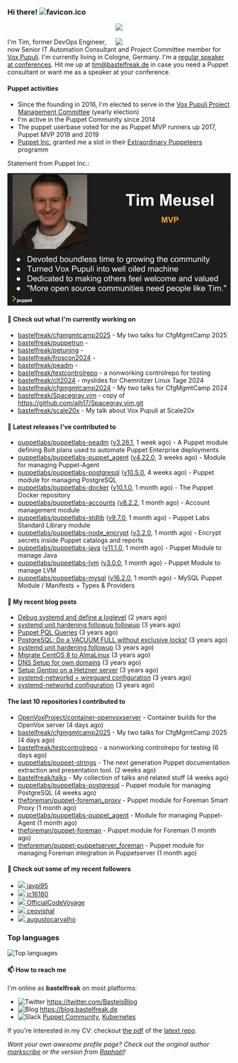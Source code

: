 ### Hi there! ![favicon.ico](https://raw.githubusercontent.com/bastelfreak/bastelfreak/master/favicon.ico)

<p align="center">
  <a href="https://github.com/ryo-ma/github-profile-trophy"><img src="https://github-profile-trophy.vercel.app/?username=bastelfreak&theme=darkhub&margin-w=15&margin-h=15&no-frame=true&column=5"/></a>
</p>

<img align="right" src="https://avatars.githubusercontent.com/bastelfreak" width="260">

I'm Tim, former DevOps Engineer, now Senior IT Automation Consultant and Project
Committee member for [Vox Pupuli](https://voxpupuli.org).
I'm currently living in Cologne, Germany. I'm a
[regular speaker at conferences](https://github.com/bastelfreak/talks#collection-of-talks-proposals-and-related-stuff).
Hit me up at [tim@bastelfreak.de](mailto:tim@bastelfeak.de) in case you need a
Puppet consultant or want me as a speaker at your conference.

#### Puppet activities

* Since the founding in 2016, I'm elected to serve in the [Vox Pupuli Project Management Committee](https://voxpupuli.org/blog/2016/10/12/pmc-election-results/) (yearly election)
* I'm active in the Puppet Community since 2014
* The puppet userbase voted for me as Puppet MVP runners up 2017, Puppet MVP 2018 and 2019
* [Puppet Inc.](https://puppet.com) granted me a slot in their [Extraordinary Puppeteers](https://puppet-champions.github.io/profiles.html) programm

Statement from Puppet Inc.:

![mvp statement](https://raw.githubusercontent.com/bastelfreak/bastelfreak/master/MVP.png)

#### 🌱 Check out what I'm currently working on


- [bastelfreak/cfgmgmtcamp2025](https://github.com/bastelfreak/cfgmgmtcamp2025) - My two talks for CfgMgmtCamp 2025
- [bastelfreak/puppetrun](https://github.com/bastelfreak/puppetrun) - 
- [bastelfreak/petuning](https://github.com/bastelfreak/petuning) - 
- [bastelfreak/froscon2024](https://github.com/bastelfreak/froscon2024) - 
- [bastelfreak/peadm](https://github.com/bastelfreak/peadm) - 
- [bastelfreak/testcontrolrepo](https://github.com/bastelfreak/testcontrolrepo) - a nonworking controlrepo for testing
- [bastelfreak/clt2024](https://github.com/bastelfreak/clt2024) - myslides for Chemnitzer Linux Tage 2024
- [bastelfreak/cfgmgmtcamp2024](https://github.com/bastelfreak/cfgmgmtcamp2024) - My two talks for CfgMgmtCamp 2024
- [bastelfreak/Spacegray.vim](https://github.com/bastelfreak/Spacegray.vim) - copy of https://github.com/ajh17/Spacegray.vim.git
- [bastelfreak/scale20x](https://github.com/bastelfreak/scale20x) - My talk about Vox Pupuli at Scale20x

#### 🔭 Latest releases I've contributed to


- [puppetlabs/puppetlabs-peadm](https://github.com/puppetlabs/puppetlabs-peadm) ([v3.26.1](https://github.com/puppetlabs/puppetlabs-peadm/releases/tag/v3.26.1), 1 week ago) - A Puppet module defining Bolt plans used to automate Puppet Enterprise deployments
- [puppetlabs/puppetlabs-puppet_agent](https://github.com/puppetlabs/puppetlabs-puppet_agent) ([v4.22.0](https://github.com/puppetlabs/puppetlabs-puppet_agent/releases/tag/v4.22.0), 3 weeks ago) - Module for managing Puppet-Agent
- [puppetlabs/puppetlabs-postgresql](https://github.com/puppetlabs/puppetlabs-postgresql) ([v10.5.0](https://github.com/puppetlabs/puppetlabs-postgresql/releases/tag/v10.5.0), 4 weeks ago) - Puppet module for managing PostgreSQL
- [puppetlabs/puppetlabs-docker](https://github.com/puppetlabs/puppetlabs-docker) ([v10.1.0](https://github.com/puppetlabs/puppetlabs-docker/releases/tag/v10.1.0), 1 month ago) - The Puppet Docker repository
- [puppetlabs/puppetlabs-accounts](https://github.com/puppetlabs/puppetlabs-accounts) ([v8.2.2](https://github.com/puppetlabs/puppetlabs-accounts/releases/tag/v8.2.2), 1 month ago) - Account management module
- [puppetlabs/puppetlabs-stdlib](https://github.com/puppetlabs/puppetlabs-stdlib) ([v9.7.0](https://github.com/puppetlabs/puppetlabs-stdlib/releases/tag/v9.7.0), 1 month ago) - Puppet Labs Standard Library module
- [puppetlabs/puppetlabs-node_encrypt](https://github.com/puppetlabs/puppetlabs-node_encrypt) ([v3.2.0](https://github.com/puppetlabs/puppetlabs-node_encrypt/releases/tag/v3.2.0), 1 month ago) - Encrypt secrets inside Puppet catalogs and reports
- [puppetlabs/puppetlabs-java](https://github.com/puppetlabs/puppetlabs-java) ([v11.1.0](https://github.com/puppetlabs/puppetlabs-java/releases/tag/v11.1.0), 1 month ago) - Puppet Module to manage Java
- [puppetlabs/puppetlabs-lvm](https://github.com/puppetlabs/puppetlabs-lvm) ([v3.0.0](https://github.com/puppetlabs/puppetlabs-lvm/releases/tag/v3.0.0), 1 month ago) - Puppet Module to manage LVM
- [puppetlabs/puppetlabs-mysql](https://github.com/puppetlabs/puppetlabs-mysql) ([v16.2.0](https://github.com/puppetlabs/puppetlabs-mysql/releases/tag/v16.2.0), 1 month ago) - MySQL Puppet Module / Manifests &#43; Types &amp; Providers

#### 📜 My recent blog posts


- [Debug systemd and define a loglevel](https://blog.bastelfreak.de/2022/02/debug-systemd-and-define-a-loglevel/) (2 years ago)
- [systemd unit hardening followup followup](https://blog.bastelfreak.de/2022/01/systemd-unit-hardening-followup-followup/) (3 years ago)
- [Puppet PQL Queries](https://blog.bastelfreak.de/2022/01/puppet-pql-queries/) (3 years ago)
- [PostgreSQL: Do a VACUUM FULL without exclusive locks!](https://blog.bastelfreak.de/2022/01/postgresql-do-a-vacuum-full-without-exclusive-locks/) (3 years ago)
- [systemd unit hardening followup](https://blog.bastelfreak.de/2022/01/systemd-unit-hardening-followup/) (3 years ago)
- [Migrate CentOS 8 to AlmaLinux](https://blog.bastelfreak.de/2022/01/migrate-centos-8-to-almalinux/) (3 years ago)
- [DNS Setup for own domains](https://blog.bastelfreak.de/2022/01/dns-setup-for-own-domains/) (3 years ago)
- [Setup Gentoo on a Hetzner server](https://blog.bastelfreak.de/2022/01/setup-gentoo-on-a-hetzner-server/) (3 years ago)
- [systemd-networkd &#43; wireguard configuration](https://blog.bastelfreak.de/2022/01/systemd-networkd-wireguard-configuration/) (3 years ago)
- [systemd-networkd configuration](https://blog.bastelfreak.de/2022/01/systemd-networkd-configuration/) (3 years ago)

#### The last 10 repositories I contributed to


- [OpenVoxProject/container-openvoxserver](https://github.com/OpenVoxProject/container-openvoxserver) - Container builds for the OpenVox server (4 days ago)
- [bastelfreak/cfgmgmtcamp2025](https://github.com/bastelfreak/cfgmgmtcamp2025) - My two talks for CfgMgmtCamp 2025 (4 days ago)
- [bastelfreak/testcontrolrepo](https://github.com/bastelfreak/testcontrolrepo) - a nonworking controlrepo for testing (6 days ago)
- [puppetlabs/puppet-strings](https://github.com/puppetlabs/puppet-strings) - The next generation Puppet documentation extraction and presentation tool. (2 weeks ago)
- [bastelfreak/talks](https://github.com/bastelfreak/talks) - My collection of talks and related stuff (4 weeks ago)
- [puppetlabs/puppetlabs-postgresql](https://github.com/puppetlabs/puppetlabs-postgresql) - Puppet module for managing PostgreSQL (4 weeks ago)
- [theforeman/puppet-foreman_proxy](https://github.com/theforeman/puppet-foreman_proxy) - Puppet module for Foreman Smart Proxy (1 month ago)
- [puppetlabs/puppetlabs-puppet_agent](https://github.com/puppetlabs/puppetlabs-puppet_agent) - Module for managing Puppet-Agent (1 month ago)
- [theforeman/puppet-foreman](https://github.com/theforeman/puppet-foreman) - Puppet module for Foreman (1 month ago)
- [theforeman/puppet-puppetserver_foreman](https://github.com/theforeman/puppet-puppetserver_foreman) - Puppet module for managing Foreman integration in Puppetserver (1 month ago)

#### 👥 Check out some of my recent followers


- [<img src="https://avatars.githubusercontent.com/u/32958970?v=4" height="20"/> jaypi95](https://github.com/jaypi95)
- [<img src="https://avatars.githubusercontent.com/u/79200609?v=4" height="20"/> jc16180](https://github.com/jc16180)
- [<img src="https://avatars.githubusercontent.com/u/72575602?u=ad7c98f855d11ef18db34bcb0ddbb5b7fc768f40&amp;v=4" height="20"/> OfficialCodeVoyage](https://github.com/OfficialCodeVoyage)
- [<img src="https://avatars.githubusercontent.com/u/37978213?v=4" height="20"/> ceovishal](https://github.com/ceovishal)
- [<img src="https://avatars.githubusercontent.com/u/8357866?v=4" height="20"/> augustocarvalho](https://github.com/augustocarvalho)

### Top languages

![Top languages](https://github-readme-stats.vercel.app/api/top-langs/?username=bastelfreak&hide_title=true)

#### 📫 How to reach me

I'm online as **bastelfreak** on most platforms:

- <img src="https://raw.githubusercontent.com/FortAwesome/Font-Awesome/master/svgs/brands/twitter.svg" width="20" alt="Twitter" /> https://twitter.com/BastelsBlog
- <img src="https://raw.githubusercontent.com/FortAwesome/Font-Awesome/master/svgs/brands/wordpress.svg" width="20" alt="Blog" /> https://blog.bastelfreak.de
- <img src="https://raw.githubusercontent.com/FortAwesome/Font-Awesome/master/svgs/brands/slack.svg" width="20" alt="Slack" /> [Puppet Community](https://slack.puppet.com/), [Kubernetes](https://slack.k8s.io/)

If you're interested in my CV: checkout [the pdf](https://github.com/bastelfreak/cv/raw/master/content-en.pdf) of the [latext repo](https://github.com/bastelfreak/cv#readme).

*Want your own awesome profile page? Check out the original author [markscribe](https://github.com/muesli/markscribe) or the version from [Raphaël](https://github.com/raphink/raphink#hi-there-)!*
